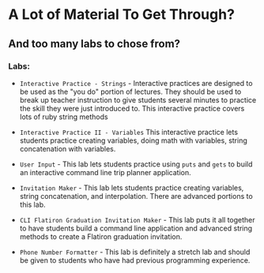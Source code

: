 # A Lot of Material To Get Through?
## And too many labs to chose from?

### Labs:

+ `Interactive Practice - Strings` - Interactive practices are designed to be used as the "you do" portion of lectures. They should be used to break up teacher instruction to give students several minutes to practice the skill they were just introduced to. This interactive practice covers lots of ruby string methods

+ `Interactive Practice II - Variables` This interactive practice lets students practice creating variables, doing math with variables, string concatenation with variables.

+ `User Input` - This lab lets students practice using `puts` and `gets` to build an interactive command line trip planner application.

+ `Invitation Maker` - This lab lets students practice creating variables, string concatenation, and interpolation. There are advanced portions to this lab.

+ `CLI Flatiron Graduation Invitation Maker` - This lab puts it all together to have students build a command line application and advanced string methods to create a Flatiron graduation invitation.

+ `Phone Number Formatter` - This lab is definitely a stretch lab and should be given to students who have had previous programming experience.